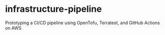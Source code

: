 # infrastructure-pipeline
Prototyping a CI/CD pipeline using OpenTofu, Terratest, and GitHub Actions on AWS
